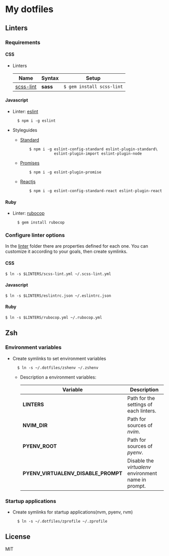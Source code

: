 My dotfiles
===========

Linters
-------

### Requirements

#### CSS

* Linters

    | Name                                              | Syntax     | Setup                     |
    |---------------------------------------------------|------------|---------------------------|
    | [scss-lint](https://github.com/brigade/scss-lint) | __sass__   | `$ gem install scss-lint` |

#### Javascript

* Linter: [eslint](http://eslint.org/)

        $ npm i -g eslint

* Styleguides

  * [Standard](https://standardjs.com)

            $ npm i -g eslint-config-standard eslint-plugin-standard\
                       eslint-plugin-import eslint-plugin-node

  * [Promises](https://github.com/xjamundx/eslint-plugin-promise)

            $ npm i -g eslint-plugin-promise

  * [Reactjs](https://github.com/yannickcr/eslint-plugin-react)

            $ npm i -g eslint-config-standard-react eslint-plugin-react

#### Ruby

* Linter: [rubocop](http://rubocop.readthedocs.io)

        $ gem install rubocop

### Configure linter options

In the [linter](./linters) folder there are properties defined for each one. You can customize it according to your goals, then create symlinks.

#### CSS

    $ ln -s $LINTERS/scss-lint.yml ~/.scss-lint.yml

#### Javascript

    $ ln -s $LINTERS/eslintrc.json ~/.eslintrc.json

#### Ruby

    $ ln -s $LINTERS/rubocop.yml ~/.rubocop.yml

Zsh
---

### Environment variables

* Create symlinks to set environment variables

        $ ln -s ~/.dotfiles/zshenv ~/.zshenv

  * Description a environment variables:

    | Variable                            | Description                                          |
    |-------------------------------------|------------------------------------------------------|
    | __LINTERS__                         | Path for the settings of each linters.               |
    | __NVIM_DIR__                        | Path for sources of _nvim_.                          |
    | __PYENV_ROOT__                      | Path for sources of _pyenv_.                         |
    | __PYENV_VIRTUALENV_DISABLE_PROMPT__ | Disable the _virtualenv_ environment name in prompt. |


### Startup applications

* Create symlinks for startup applications(nvm, pyenv, rvm)

        $ ln -s ~/.dotfiles/zprofile ~/.zprofile

License
-------

MIT
